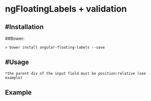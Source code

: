 ngFloatingLabels + validation
======================




#Installation
---------
##Bower:

    > bower install angular-floating-labels --save


#Usage
---------

    *the parent div of the input field must be position:relative (see example)

Example
---------
